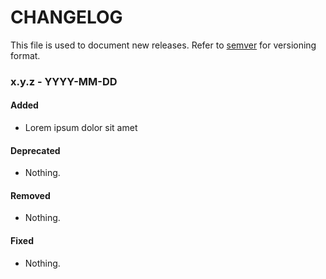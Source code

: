 # CHANGELOG

This file is used to document new releases. Refer to [semver](http://semver.org/) for versioning format.

### x.y.z - YYYY-MM-DD

#### Added
- Lorem ipsum dolor sit amet

#### Deprecated
- Nothing.

#### Removed
- Nothing.

#### Fixed
- Nothing.